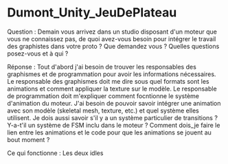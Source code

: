 # Dumont_Unity_JeuDePlateau

 Question : Demain vous arrivez dans un studio disposant d'un moteur que vous ne connaissez pas, de quoi avez-vous besoin pour intégrer le travail des graphistes dans votre proto ? Que demandez vous ? Quelles questions posez-vous et à qui ?
 
 Réponse : Tout d'abord j'ai besoin de trouver les responsables des graphismes et de programmation pour avoir les informations nécessaires. Le responsable des graphismes doit me dire sous quel formats sont les animations et comment appliquer la texture sur le modèle. Le responsable de programmation doit m'expliquer comment focntionne le système d'animation du moteur. J'ai besoin de pouvoir savoir intégrer une animation avec son modèle (skeletal mesh, texture, etc.) et quel système elles utilisent. Je dois aussi savoir s'il y a un système particulier de transitions ? Y-a-t'il un système de FSM inclu dans le moteur ? Comment dois_je faire le lien entre les animations et le code pour que les animations se jouent au bout moment ?

Ce qui fonctionne : Les deux idles
